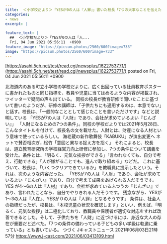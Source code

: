 ```yaml
---
title:  ＜小学校だより＞「YESが0の人は『人罪』」書いた校長「7つの大事なことを伝えただけ」  
categories:
- news
excerpt: |
  
feature_text: |
  ##  ＜小学校だより＞「YESが0の人は『人...
  Fri, 04 Jun 2021 05:56:11  +0900
feature_image: "https://picsum.photos/2560/600?image=733"
image: "https://picsum.photos/2560/600?image=733"
---
```


[https://asahi.5ch.net/test/read.cgi/newsplus/1622753771/](https://asahi.5ch.net/test/read.cgi/newsplus/1622753771/)
posted on Fri, 04 Jun 2021 05:56:11  +0900

<!--more-->

北海道内のある町立小学校の学校だよりに、広く出回っている社員教育ポスターに書かれたものと同じ指標を、教員や児童に当てはめるような内容が掲載され、ツイッターで疑問の声も出ている。 同校の校長が教育研修で聞いたことに基づいて書いたようだが、研修の講師は、「子供たちにも適用するのは、本意でない」と話す。校長は、「一般的なこととして感じたことを書いただけです」などと説明している 「YESが7の人は『人財』であり、会社が求めているよい『じんざい』」 「人財になるための7つの条件」。同校の学校だよりでは2021年5月28日、こんなタイトルを付けて、校長名の文を載せた。人財とは、財産になる人材という意味で使っているらしい。 海老蔵の新作歌舞伎「KABUKU」が演出変更へ ネットで賛否相次ぎ...松竹「意図と異なる捉え方を招く」 それによると、校長は、道立教育研究所の学校経営力向上研修に参加し、7つの条件について講義を受けた。条件とは、「明るく、元気な挨拶ができる」「言われなくても、自分で考え、行動できる」「人が嫌がることでも、進んで取り組める」などだ。 これに基づいて、校長は、「いくつクリアできているか」を教職員に提示したという。それは、次のような内容だった。 「YESが7の人は『人財』であり、会社が求めているよい『じんざい』であり、自分で考えて成果をあげられる人だそうです。YES が4〜6の人は『人材』であり、会社が求めているふつうの『じんざい』であり、言われたことなら、自分でやりきれる人だそうです。 残念ながら、YESが1〜3の人は『人在』、YESが０の人は『人罪』となるそうです」 条件は、社会人の指標だったが、校長は、「本校児童の状況を確認します」といい、例えば、「明るく、元気な挨拶」は二極化しており、教職員や保護者が適切な対応をすれば改善できるとした。そして、子供たちを「人財」に近づけるには、身近な大人の存在が重要だと述べた。「7つの条件の備わっている子どもの多い学級は軌道に乗っている」とも書いている。 つづく Jキャストニュース 2021年06月03日21時57分 https://www.j-cast.com/2021/06/03413109.html
